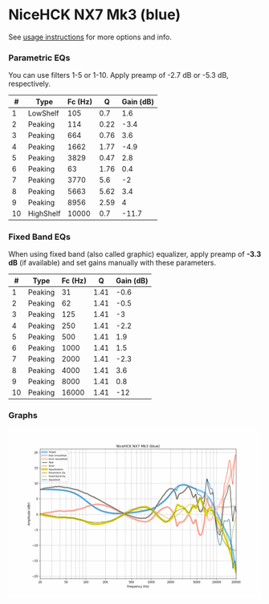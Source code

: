 # NiceHCK NX7 Mk3 (blue)
See [usage instructions](https://github.com/jaakkopasanen/AutoEq#usage) for more options and info.

### Parametric EQs
You can use filters 1-5 or 1-10. Apply preamp of -2.7 dB or -5.3 dB, respectively.

|   # | Type      |   Fc (Hz) |    Q |   Gain (dB) |
|-----|-----------|-----------|------|-------------|
|   1 | LowShelf  |       105 | 0.7  |         1.6 |
|   2 | Peaking   |       114 | 0.22 |        -3.4 |
|   3 | Peaking   |       664 | 0.76 |         3.6 |
|   4 | Peaking   |      1662 | 1.77 |        -4.9 |
|   5 | Peaking   |      3829 | 0.47 |         2.8 |
|   6 | Peaking   |        63 | 1.76 |         0.4 |
|   7 | Peaking   |      3770 | 5.6  |        -2   |
|   8 | Peaking   |      5663 | 5.62 |         3.4 |
|   9 | Peaking   |      8956 | 2.59 |         4   |
|  10 | HighShelf |     10000 | 0.7  |       -11.7 |

### Fixed Band EQs
When using fixed band (also called graphic) equalizer, apply preamp of **-3.3 dB** (if available) and set gains manually with these parameters.

|   # | Type    |   Fc (Hz) |    Q |   Gain (dB) |
|-----|---------|-----------|------|-------------|
|   1 | Peaking |        31 | 1.41 |        -0.6 |
|   2 | Peaking |        62 | 1.41 |        -0.5 |
|   3 | Peaking |       125 | 1.41 |        -3   |
|   4 | Peaking |       250 | 1.41 |        -2.2 |
|   5 | Peaking |       500 | 1.41 |         1.9 |
|   6 | Peaking |      1000 | 1.41 |         1.5 |
|   7 | Peaking |      2000 | 1.41 |        -2.3 |
|   8 | Peaking |      4000 | 1.41 |         3.6 |
|   9 | Peaking |      8000 | 1.41 |         0.8 |
|  10 | Peaking |     16000 | 1.41 |       -12   |

### Graphs
![](./NiceHCK%20NX7%20Mk3%20(blue).png)
